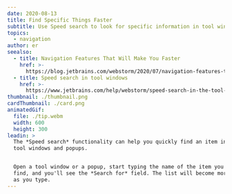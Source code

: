 ```yaml
---
date: 2020-08-13
title: Find Specific Things Faster
subtitle: Use Speed search to look for specific information in tool windows and popups.
topics:
  - navigation
author: er
seealso:
  - title: Navigation Features That Will Make You Faster
    href: >-
      https://blog.jetbrains.com/webstorm/2020/07/navigation-features-that-will-make-you-faster/
  - title: Speed search in tool windows
    href: >-
      https://www.jetbrains.com/help/webstorm/speed-search-in-the-tool-windows.html
thumbnail: ./thumbnail.png
cardThumbnail: ./card.png
animatedGif:
  file: ./tip.webm
  width: 600
  height: 300
leadin: >
  The *Speed search* functionality can help you quickly find an item in various
  tool windows and popups.


  Open a tool window or a popup, start typing the name of the item you'd like to
  find, and you'll see the *Search for* field. The list will become more refined
  as you type.
---
```


